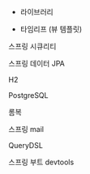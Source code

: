 



* 라이브러리

 * 타임리프 (뷰 템플릿)
 
 스프링 시큐리티
 
 스프링 데이터 JPA
 
 H2
 
 PostgreSQL
 
 롬복
 
 스프링 mail
 
 QueryDSL
 
 스프링 부트 devtools
